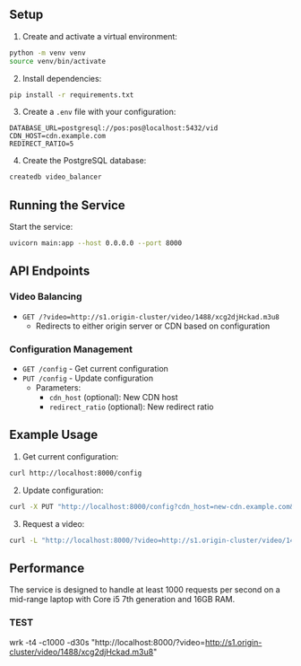 ## Setup

1. Create and activate a virtual environment:
```bash
python -m venv venv
source venv/bin/activate  
```

2. Install dependencies:
```bash
pip install -r requirements.txt
```

3. Create a `.env` file with your configuration:
```
DATABASE_URL=postgresql://pos:pos@localhost:5432/vid
CDN_HOST=cdn.example.com
REDIRECT_RATIO=5
```

4. Create the PostgreSQL database:
```bash
createdb video_balancer
```

## Running the Service

Start the service:
```bash
uvicorn main:app --host 0.0.0.0 --port 8000
```

## API Endpoints

### Video Balancing
- `GET /?video=http://s1.origin-cluster/video/1488/xcg2djHckad.m3u8`
  - Redirects to either origin server or CDN based on configuration

### Configuration Management
- `GET /config` - Get current configuration
- `PUT /config` - Update configuration
  - Parameters:
    - `cdn_host` (optional): New CDN host
    - `redirect_ratio` (optional): New redirect ratio

## Example Usage

1. Get current configuration:
```bash
curl http://localhost:8000/config
```

2. Update configuration:
```bash
curl -X PUT "http://localhost:8000/config?cdn_host=new-cdn.example.com&redirect_ratio=10"
```

3. Request a video:
```bash
curl -L "http://localhost:8000/?video=http://s1.origin-cluster/video/1488/xcg2djHckad.m3u8"
```

## Performance

The service is designed to handle at least 1000 requests per second on a mid-range laptop with Core i5 7th generation and 16GB RAM. 

### TEST

wrk -t4 -c1000 -d30s "http://localhost:8000/?video=http://s1.origin-cluster/video/1488/xcg2djHckad.m3u8"